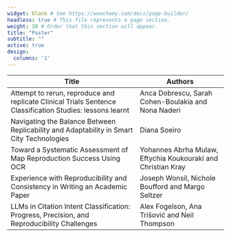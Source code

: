 ```yaml
---
widget: blank # See https://wowchemy.com/docs/page-builder/
headless: true # This file represents a page section.
weight: 30 # Order that this section will appear.
title: "Poster"
subtitle: ""
active: true
design:
  columns: '1'
---
```


| Title                                                                                                                  | Authors                                                                                                                                                                                                                             |
|------------------------------------------------------------------------------------------------------------------------|-------------------------------------------------------------------------------------------------------------------------------------------------------------------------------------------------------------------------------------|
| Attempt to rerun, reproduce and replicate Clinical Trials Sentence Classification Studies: lessons learnt              | Anca Dobrescu, Sarah Cohen-Boulakia and Nona Naderi                                                                                                                                                                                 |
| Navigating the Balance Between Replicability and Adaptability in Smart City Technologies                               | Diana Soeiro                                                                                                                                                                                                                        |
| Toward a Systematic Assessment of Map Reproduction Success Using OCR                                           | Yohannes Abrha Mulaw, Eftychia Koukouraki and Christian Kray                                                                                                                                                                        |
| Experience with Reproducibility and Consistency in Writing an Academic Paper                                           | Joseph Wonsil, Nichole Boufford and Margo Seltzer                                                                                                                                                                                   |
| LLMs in Citation Intent Classification: Progress, Precision, and Reproducibility Challenges                            | Alex Fogelson, Ana Trišović and Neil Thompson                                                                                                                                                                                       |
